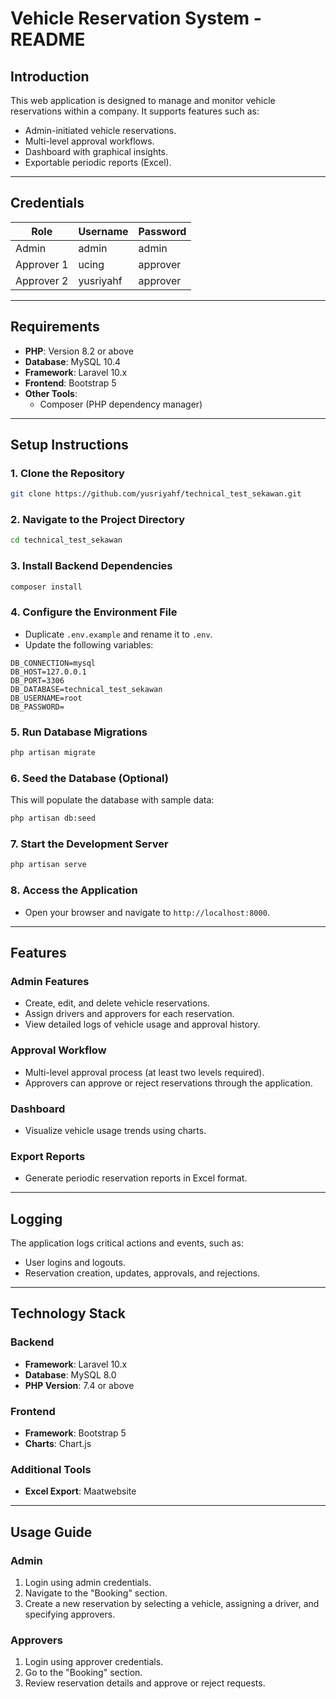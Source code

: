 # Vehicle Reservation System - README

## Introduction

This web application is designed to manage and monitor vehicle reservations within a company. It supports features such as:

-   Admin-initiated vehicle reservations.
-   Multi-level approval workflows.
-   Dashboard with graphical insights.
-   Exportable periodic reports (Excel).

---

## Credentials

| Role       | Username  | Password |
| ---------- | --------- | -------- |
| Admin      | admin     | admin    |
| Approver 1 | ucing     | approver |
| Approver 2 | yusriyahf | approver |

---

## Requirements

-   **PHP**: Version 8.2 or above
-   **Database**: MySQL 10.4
-   **Framework**: Laravel 10.x
-   **Frontend**: Bootstrap 5
-   **Other Tools**:
    -   Composer (PHP dependency manager)

---

## Setup Instructions

### 1. Clone the Repository

```bash
git clone https://github.com/yusriyahf/technical_test_sekawan.git
```

### 2. Navigate to the Project Directory

```bash
cd technical_test_sekawan
```

### 3. Install Backend Dependencies

```bash
composer install
```

### 4. Configure the Environment File

-   Duplicate `.env.example` and rename it to `.env`.
-   Update the following variables:

```env
DB_CONNECTION=mysql
DB_HOST=127.0.0.1
DB_PORT=3306
DB_DATABASE=technical_test_sekawan
DB_USERNAME=root
DB_PASSWORD=
```

### 5. Run Database Migrations

```bash
php artisan migrate
```

### 6. Seed the Database (Optional)

This will populate the database with sample data:

```bash
php artisan db:seed
```

### 7. Start the Development Server

```bash
php artisan serve
```

### 8. Access the Application

-   Open your browser and navigate to `http://localhost:8000`.

---

## Features

### Admin Features

-   Create, edit, and delete vehicle reservations.
-   Assign drivers and approvers for each reservation.
-   View detailed logs of vehicle usage and approval history.

### Approval Workflow

-   Multi-level approval process (at least two levels required).
-   Approvers can approve or reject reservations through the application.

### Dashboard

-   Visualize vehicle usage trends using charts.

### Export Reports

-   Generate periodic reservation reports in Excel format.

---

## Logging

The application logs critical actions and events, such as:

-   User logins and logouts.
-   Reservation creation, updates, approvals, and rejections.

---

## Technology Stack

### Backend

-   **Framework**: Laravel 10.x
-   **Database**: MySQL 8.0
-   **PHP Version**: 7.4 or above

### Frontend

-   **Framework**: Bootstrap 5
-   **Charts**: Chart.js

### Additional Tools

-   **Excel Export**: Maatwebsite

---

## Usage Guide

### Admin

1. Login using admin credentials.
2. Navigate to the "Booking" section.
3. Create a new reservation by selecting a vehicle, assigning a driver, and specifying approvers.

### Approvers

1. Login using approver credentials.
2. Go to the "Booking" section.
3. Review reservation details and approve or reject requests.
